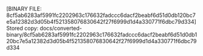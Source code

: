 [BINARY FILE: 8cf5ab6283af5991fc2202963c176632fadccc6dacf2beabf6d51d0db120bc7e5a12382d3d05b4f521358076830642f27f6999d1d4a330771f6dbc79d334]
Stored copy: docs/converted-binary/8cf5ab6283af5991fc2202963c176632fadccc6dacf2beabf6d51d0db120bc7e5a12382d3d05b4f521358076830642f27f6999d1d4a330771f6dbc79d334
